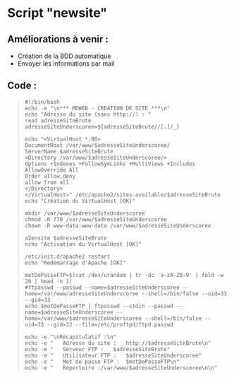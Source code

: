 # Script "newsite"

## Améliorations à venir :
- Création de la BDD automatique
- Envoyer les informations par mail

## Code :

>     #!/bin/bash
>     echo -e "\n*** MDWEB - CREATION DE SITE ***\n"
>     echo "Adresse du site (sans http://) : "
>     read adresseSiteBrute
>     adresseSiteUnderscoree=${adresseSiteBrute//[.]/_}
>     
>     echo "<VirtualHost *:80>
>     DocumentRoot /var/www/$adresseSiteUnderscoree/
>     ServerName $adresseSiteBrute
>     <Directory /var/www/$adresseSiteUnderscoree/>
>     Options +Indexes +FollowSymLinks +MultiViews +Includes
>     AllowOverride All
>     Order allow,deny
>     allow from all
>     </Directory>
>     </VirtualHost>" /etc/apache2/sites-available/$adresseSiteBrute
>     echo "Création du VirtualHost [OK]"
>     
>     mkdir /var/www/$adresseSiteUnderscoree
>     chmod -R 770 /var/www/$adresseSiteUnderscoree
>     chown -R www-data:www-data /var/www/$adresseSiteUnderscoree
>     
>     a2ensite $adresseSiteBrute
>     echo "Activation du VirtualHost [OK]"
>     
>     /etc/init.d/apache2 restart
>     echo "Redémarrage d'Apache [OK]"
>     
>     motDePasseFTP=$(cat /dev/urandom | tr -dc 'a-zA-Z0-9' | fold -w 20 | head -n 1)
>     #ftpasswd --passwd --name=$adresseSiteUnderscoree --home=/var/www/adresseSiteUnderscoree --shell=/bin/false --uid=33 --gid=33
>     echo $motDePasseFTP | ftpasswd --stdin --passwd --name=$adresseSiteUnderscoree --home=/var/www/$adresseSiteUnderscoree --shell=/bin/false --uid=33 --gid=33 --file=/etc/proftpd/ftpd.passwd
>     
>     echo -e "\nRécapitulatif :\n"
>     echo -e "   Adresse du site :   http://$adresseSiteBrute\n"
>     echo -e "   Serveur FTP :   $adresseSiteBrute"
>     echo -e "   Utilisateur FTP :   $adresseSiteUnderscoree"
>     echo -e "   Mot de passe FTP :  $motDePasseFTP\n"
>     echo -e "   Répertoire :/var/www/$adresseSiteUnderscoree\n\n"
